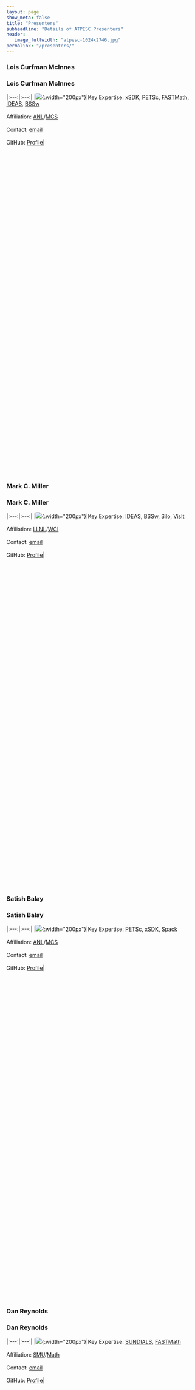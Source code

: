 ```yaml
---
layout: page
show_meta: false
title: "Presenters"
subheadline: "Details of ATPESC Presenters"
header:
   image_fullwidth: "atpesc-1024x2746.jpg"
permalink: "/presenters/"
---
```


### Lois Curfman McInnes
### Lois Curfman McInnes

|:---:|:---:|
|![](https://avatars2.githubusercontent.com/u/786325?s=460&v=4){:width="200px"}|Key Expertise: [xSDK][xsdk], [PETSc][petsc], [FASTMath][fastmath], [IDEAS][ideas], [BSSw][bssw]<br><br>Affiliation: [ANL][anl]/[MCS][anl-mcs]<br><br>Contact: [email][lcm-m]<br><br>GitHub: [Profile][lcm-g]|

<br><br><br><br><br><br><br><br><br><br><br><br><br><br><br><br><br><br><br><br><br><br><br><br><br>
<br><br><br><br><br><br><br><br><br><br><br><br><br><br><br><br><br><br><br><br><br><br><br><br><br>

### Mark C. Miller
### Mark C. Miller

|:---:|:---:|
|![](https://avatars1.githubusercontent.com/u/5720676?s=460&v=4){:width="200px"}|Key Expertise: [IDEAS][ideas], [BSSw][bssw], [Silo][silo], [VisIt][visit]<br><br>Affiliation: [LLNL][llnl]/[WCI][llnl-wci]<br><br>Contact: [email][mcm-m]<br><br>GitHub: [Profile][mcm-g]|

<br><br><br><br><br><br><br><br><br><br><br><br><br><br><br><br><br><br><br><br><br><br><br><br><br>
<br><br><br><br><br><br><br><br><br><br><br><br><br><br><br><br><br><br><br><br><br><br><br><br><br>

### Satish Balay
### Satish Balay

|:---:|:---:|
|![](https://avatars2.githubusercontent.com/u/5642668?s=460&v=4){:width="200px"}|Key Expertise: [PETSc][petsc], [xSDK][xsdk], [Spack][spack]<br><br>Affiliation: [ANL][anl]/[MCS][anl-mcs]<br><br>Contact: [email][sb-m]<br><br>GitHub: [Profile][sb-g]|

<br><br><br><br><br><br><br><br><br><br><br><br><br><br><br><br><br><br><br><br><br><br><br><br><br>
<br><br><br><br><br><br><br><br><br><br><br><br><br><br><br><br><br><br><br><br><br><br><br><br><br>


### Dan Reynolds
### Dan Reynolds

|:---:|:---:|
|![](https://avatars3.githubusercontent.com/u/11876153?s=400&v=4){:width="200px"}|Key Expertise: [SUNDIALS][sundials], [FASTMath][fastmath]<br><br>Affiliation: [SMU][smu]/[Math][smu-math]<br><br>Contact: [email][dr-m]<br><br>GitHub: [Profile][dr-g]|

<br><br><br><br><br><br><br><br><br><br><br><br><br><br><br><br><br><br><br><br><br><br><br><br><br>
<br><br><br><br><br><br><br><br><br><br><br><br><br><br><br><br><br><br><br><br><br><br><br><br><br>

### Ann Almgren
### Ann Almgren

|:---:|:---:|
|![](https://ccse.lbl.gov/people/almgren/picture_small.jpg){:width="200px"}|Key Expertise: [AMReX][amrex], [FASTMath][fastmath], [xSDK][xsdk] <br><br>Affiliation: [LBL][lbl]/[CCSE][lbl-ccse]<br><br>Contact: [email][aa-m]<br><br>GitHub: [Profile][aa-g]|

<br><br><br><br><br><br><br><br><br><br><br><br><br><br><br><br><br><br><br><br><br><br><br><br><br>
<br><br><br><br><br><br><br><br><br><br><br><br><br><br><br><br><br><br><br><br><br><br><br><br><br>

### Don Willcox
### Don Willcox

|:---:|:---:|
|![](https://avatars1.githubusercontent.com/u/6532013?s=400&v=4){:width="200px"}|Key Expertise: [AMReX][amrex]<br><br>Affiliation: [LBL][lbl]/[CCSE][lbl-ccse]<br><br>Contact: [email][dw-m]<br><br>GitHub: [Profile][dw-g]|

<br><br><br><br><br><br><br><br><br><br><br><br><br><br><br><br><br><br><br><br><br><br><br><br><br>
<br><br><br><br><br><br><br><br><br><br><br><br><br><br><br><br><br><br><br><br><br><br><br><br><br>

### Alp Dener
### Alp Dener

|:---:|:---:|
|![](https://avatars2.githubusercontent.com/u/7097165?s=400&v=4){:width="200px"}|Key Expertise: [PETSc/TAO][petsc]<br><br>Affiliation: [ANL][anl]/[MCS][anl-mcs]<br><br>Contact: [email][ad-m]<br><br>GitHub: [Profile][ad-g]|

<br><br><br><br><br><br><br><br><br><br><br><br><br><br><br><br><br><br><br><br><br><br><br><br><br>
<br><br><br><br><br><br><br><br><br><br><br><br><br><br><br><br><br><br><br><br><br><br><br><br><br>

### Christian Glusa
### Christian Glusa

|:---:|:---:|
|![](https://avatars3.githubusercontent.com/u/4666273?s=400&v=4){:width="200px"}|Key Expertise: [Trilinos][trilinos]/[MueLu][muelu]<br><br>Affiliation: [SNL][snl]/[CCR][snl-ccr]<br><br>Contact: [email][cg-m]<br><br>GitHub: [Profile][cg-g]|

<br><br><br><br><br><br><br><br><br><br><br><br><br><br><br><br><br><br><br><br><br><br><br><br><br>
<br><br><br><br><br><br><br><br><br><br><br><br><br><br><br><br><br><br><br><br><br><br><br><br><br>

### Jonathan Hu
### Jonathan Hu

|:---:|:---:|
|![](https://fastmath-scidac.org/system/files/styles/thumbnail/private/pictures/picture-19-1343084261.jpg%3Fitok=VDisfbuM){:width="200px"}|Key Expertise: [Trilinos][trilinos]/[MueLu][muelu]<br><br>Affiliation: [SNL][snl]/[CCR][snl-ccr]<br><br>Contact: [email][jh-m]<br><br>GitHub: [Profile][jh-g]|

<br><br><br><br><br><br><br><br><br><br><br><br><br><br><br><br><br><br><br><br><br><br><br><br><br>
<br><br><br><br><br><br><br><br><br><br><br><br><br><br><br><br><br><br><br><br><br><br><br><br><br>

### Barry Smith
### Barry Smith

|:---:|:---:|
|![](https://avatars2.githubusercontent.com/u/512185?s=400&v=4){:width="200px"}|Key Expertise: [PETSc][petsc], [FASTMath][fastmath], [xSDK][xsdk]<br><br>Affiliation: [ANL][anl]/[MCS][anl-mcs]<br><br>Contact: [email][bs-m]<br><br>BitBucket: [Profile][bs-b]|

<br><br><br><br><br><br><br><br><br><br><br><br><br><br><br><br><br><br><br><br><br><br><br><br><br>
<br><br><br><br><br><br><br><br><br><br><br><br><br><br><br><br><br><br><br><br><br><br><br><br><br>

### X. Sherry Li
### X. Sherry Li

|:---:|:---:|
|![](https://avatars2.githubusercontent.com/u/11741943?s=400&v=4){:width="200px"}|Key Expertise: [SuperLU][superlu], [STRUMPACK][strumpack], [FASTMath][fastmath], [xSDK][xsdk]<br><br>Affiliation: [LBL][lbl]/[CRD][lbl-crd]<br><br>Contact: [email][sl-m]<br><br>GitHub: [Profile][sl-g]|

<br><br><br><br><br><br><br><br><br><br><br><br><br><br><br><br><br><br><br><br><br><br><br><br><br>
<br><br><br><br><br><br><br><br><br><br><br><br><br><br><br><br><br><br><br><br><br><br><br><br><br>

### Ulrike Yang
### Ulrike Yang

|:---:|:---:|
|![](https://avatars2.githubusercontent.com/u/16307629?s=400&v=4){:width="200px"}|Key Expertise: [hypre][hypre], [FASTMath][fastmath], [xSDK][xsdk]<br><br>Affiliation: [LLNL][llnl]/[CASC][llnl-casc]<br><br>Contact: [email][sl-m]<br><br>GitHub: [Profile][sl-g]|

<br><br><br><br><br><br><br><br><br><br><br><br><br><br><br><br><br><br><br><br><br><br><br><br><br>
<br><br><br><br><br><br><br><br><br><br><br><br><br><br><br><br><br><br><br><br><br><br><br><br><br>

### Steve Hudson
### Steve Hudson

|:---:|:---:|
|![](https://avatars3.githubusercontent.com/u/16457059?s=460&v=4){:width="200px"}|Key Expertise: [libEnsemble][libEnsemble], [xSDK][xsdk]<br><br>Affiliation: [ANL][anl]/[MCS][anl-mcs]<br><br>Contact: [email][sh-m]<br><br>GitHub: [Profile][sh-g]|

<br><br><br><br><br><br><br><br><br><br><br><br><br><br><br><br><br><br><br><br><br><br><br><br><br>
<br><br><br><br><br><br><br><br><br><br><br><br><br><br><br><br><br><br><br><br><br><br><br><br><br>

### Jim Demmel
### Jim Demmel

|:---:|:---:|
|![](https://www2.eecs.berkeley.edu/Faculty/Photos/Homepages/demmel.jpg){:width="200px"}|Presentation on Communication-<br>Avoiding Algorithms.<br><br>Affiliation: [UCB][ucb]/[EECS][ucb-eecs]<br><br>Contact: [email][jd-m]<br><br>GitHub: N/A|

<br><br><br><br><br><br><br><br><br><br><br><br><br><br><br><br><br><br><br><br><br><br><br><br><br>
<br><br><br><br><br><br><br><br><br><br><br><br><br><br><br><br><br><br><br><br><br><br><br><br><br>

### Jack Dongarra
### Jack Dongarra

|:---:|:---:|
|![](https://www.eecs.utk.edu/wp-content/uploads/2015/12/Dongarra_EECS.jpg){:width="200px"}|Presentation on Adaptive<br>Linear Solvers and Eigensolvers <br><br>Affiliation: [UTK][utk]/[EECS][utk-eecs]<br><br>Contact: [email][jd2-m]<br><br>GitHub: N/A|

<br><br><br><br><br><br><br><br><br><br><br><br><br><br><br><br><br><br><br><br><br><br><br><br><br>
<br><br><br><br><br><br><br><br><br><br><br><br><br><br><br><br><br><br><br><br><br><br><br><br><br>

### David Keyes
### David Keyes

|:---:|:---:|
|![](https://www.kaust.edu.sa/PublishingImages/study/faculty/bio-keyes.jpg?renditionId=20){:width="200px"}|Presentation on Convergence of Big Data and<br>Large Scale Simulation<br><br>Affiliation: [KAUST][kaust]/[CEMSE][kaust-cemse]<br><br>Contact: [email][dk-m]<br><br>GitHub: N/A|

<br><br><br><br><br><br><br><br><br><br><br><br><br><br><br><br><br><br><br><br><br><br><br><br><br>
<br><br><br><br><br><br><br><br><br><br><br><br><br><br><br><br><br><br><br><br><br><br><br><br><br>

[amrex]: https://amrex-codes.github.io
[xsdk]: https://xsdk.info
[petsc]: https://www.mcs.anl.gov/petsc/
[ideas]: https://ideas-productivity.org
[bssw]: https://bssw.io
[fastmath]: https://fastmath-scidac.org/
[silo]: https://silo.llnl.gov
[spack]: https://spack.io
[sundials]: https://computing.llnl.gov/projects/sundials
[visit]: https://visit.llnl.gov
[trilinos]: https://trilinos.github.io
[muelu]: https://trilinos.github.io/muelu.html
[superlu]: https://portal.nersc.gov/project/sparse/superlu/
[strumpack]: https://github.com/pghysels/STRUMPACK
[hypre]: https://computing.llnl.gov/projects/hypre-scalable-linear-solvers-multigrid-methods
[netlib]: http://www.netlib.org
[blas]: http://www.netlib.org/blas/
[linpack]: https://www.netlib.org/linpack/
[lapack]: http://www.netlib.org/lapack/
[scalapack]: http://www.netlib.org/scalapack/
[libensemble]: https://libensemble.readthedocs.io

[anl]: https://www.anl.gov
[anl-mcs]: https://www.anl.gov/mcs
[llnl]: https://www.llnl.gov
[llnl-wci]: https://wci.llnl.gov
[llnl-casc]: https://computing.llnl.gov/casc
[smu]: https://www.smu.edu
[smu-math]: https://www.smu.edu/Dedman/academics/departments/math
[lbl]: https://www.lbl.gov
[lbl-ccse]: https://ccse.lbl.gov/index.html
[lbl-crd]: https://crd.lbl.gov/about/org-chart/
[snl]: https://www.sandia.gov
[snl-ccr]: https://cfwebprod.sandia.gov/cfdocs/CompResearch/index.cfm
[ucb]: https://www.berkeley.edu
[ucb-eecs]: https://eecs.berkeley.edu/?_ga=2.256708555.1104062462.1564722483-1947421373.1564722483
[utk]: https://www.utk.edu
[utk-eecs]: http://www.eecs.utk.edu
[kaust]: https://www.kaust.edu.sa/en
[kaust-cemse]: https://cemse.kaust.edu.sa

[lcm-m]: <mailto:curfman@mcs.anl.gov>
[mcm-m]: <mailto:miller86@llnl.gov>
[sb-m]: <mailto:balay@mcs.anl.gov>
[dr-m]: <mailto:reynolds@smu.edu>
[aa-m]: <mailto:ASAlmgren@lbl.gov>
[dw-m]: <mailto:DEWillcox@lbl.gov>
[ad-m]: <mailto:adener@anl.gov>
[cg-m]: <mailto:caglusa@sandia.gov>
[jh-m]: <mailto:jhu@sandia.gov>
[bs-m]: <mailto:bsmith@mcs.anl.gov>
[sl-m]: <mailto:xsli@lbl.gov>
[uy-m]: <mailto:yang11@llnl.gov>
[sh-m]: <malto:shudson@anl.gov>
[jd-m]: <mailto:demmel@cs.berkeley.edu>
[jd2-m]: <mailto:dongarra@utk.edu>
[dk-m]: <mailto:david.keyes@kaust.edu.sa>

[lcm-g]: https://github.com/curfman
[mcm-g]: https://github.com/markcmiller86
[sb-g]: https://github.com/balay 
[dr-g]: https://github.com/drreynolds
[aa-g]: https://github.com/asalmgren
[dw-g]: https://github.com/dwillcox
[ad-g]: https://github.com/denera
[cg-g]: https://github.com/cgcgcg
[jh-g]: https://github.com/jhux2
[bs-b]: https://www.mcs.anl.gov/~bsmith
[sl-g]: https://github.com/xiaoyeli
[uy-g]: https://github.com/ulrikeyang
[sh-g]: https://github.com/shuds13
